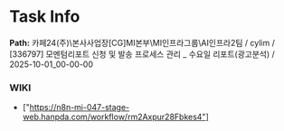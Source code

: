 # Task Info

**Path:** 카페24(주)\본사사업장\[CG]MI본부\MI인프라그룹\AI인프라2팀 / cylim / [336797] 모멘텀리포트 신청 및 발송 프로세스 관리 _ 수요일 리포트(광고분석) / 2025-10-01_00-00-00

### WIKI
- ["https://n8n-mi-047-stage-web.hanpda.com/workflow/rm2Axpur28Fbkes4"]

